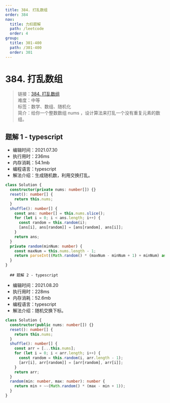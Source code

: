 ```yaml
---
title: 384. 打乱数组
order: 384
nav:
  title: 力扣题解
  path: /leetcode
  order: 4
group:
  title: 301-400
  path: /301-400
  order: 301
---
```


# 384. 打乱数组

> 链接：[384. 打乱数组](https://leetcode-cn.com/problems/shuffle-an-array/)  
> 难度：中等  
> 标签：数学、数组、随机化  
> 简介：给你一个整数数组 nums ，设计算法来打乱一个没有重复元素的数组。

## 题解 1 - typescript

- 编辑时间：2021.07.30
- 执行用时：236ms
- 内存消耗：54.1mb
- 编程语言：typescript
- 解法介绍：生成随机数，利用交换打乱。

```typescript
class Solution {
  constructor(private nums: number[]) {}
  reset(): number[] {
    return this.nums;
  }
  shuffle(): number[] {
    const ans: number[] = this.nums.slice();
    for (let i = 0; i < ans.length; i++) {
      const random = this.random(i);
      [ans[i], ans[random]] = [ans[random], ans[i]];
    }
    return ans;
  }
  private random(minNum: number) {
    const maxNum = this.nums.length - 1;
    return parseInt((Math.random() * (maxNum - minNum + 1) + minNum) as any, 10);
  }
}
```

      ## 题解 2 - typescript

- 编辑时间：2021.08.20
- 执行用时：228ms
- 内存消耗：52.6mb
- 编程语言：typescript
- 解法介绍：随机交换下标。

```typescript
class Solution {
  constructor(public nums: number[]) {}
  reset(): number[] {
    return this.nums;
  }
  shuffle(): number[] {
    const arr = [...this.nums];
    for (let i = 0; i < arr.length; i++) {
      const random = this.random(i, arr.length - 1);
      [arr[i], arr[random]] = [arr[random], arr[i]];
    }
    return arr;
  }
  random(min: number, max: number): number {
    return min + ~~(Math.random() * (max - min + 1));
  }
}
```
